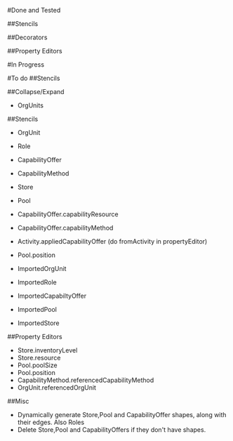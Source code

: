 #Done and Tested

##Stencils

##Decorators
 
##Property Editors

#In Progress

#To do
##Stencils
 
##Collapse/Expand
 - OrgUnits
 
##Stencils
 - OrgUnit
 - Role
 - CapabilityOffer
 - CapabilityMethod
 - Store
 - Pool
 - CapabilityOffer.capabilityResource
 - CapabilityOffer.capabilityMethod
 - Activity.appliedCapabilityOffer (do fromActivity in propertyEditor)
 - Pool.position

 - ImportedOrgUnit
 - ImportedRole
 - ImportedCapabiltyOffer
 - ImportedPool
 - ImportedStore

##Property Editors
 - Store.inventoryLevel
 - Store.resource
 - Pool.poolSize
 - Pool.position
 - CapabilityMethod.referencedCapabilityMethod
 - OrgUnit.referencedOrgUnit
 
##Misc
 - Dynamically generate Store,Pool and CapabilityOffer shapes, along with their edges. Also Roles
 - Delete Store,Pool and CapabilityOffers if they don't have shapes. 

